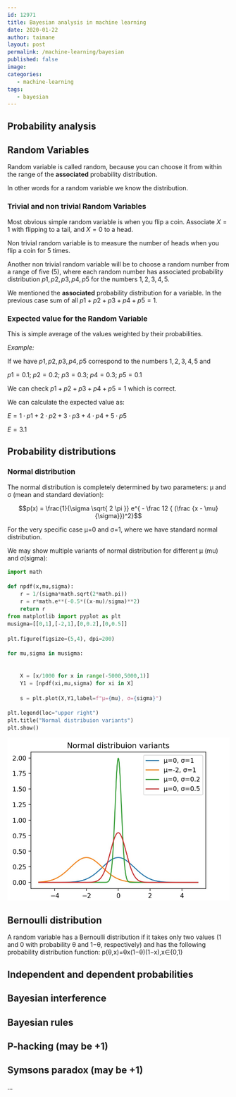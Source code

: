 ```yaml
---
id: 12971
title: Bayesian analysis in machine learning
date: 2020-01-22
author: taimane
layout: post
permalink: /machine-learning/bayesian
published: false
image: 
categories: 
   - machine-learning
tags:
   - bayesian
---
```

## Probability analysis

## Random Variables 

Random variable is called random, because you can choose it from within the range of the **associated** probability distribution.

In other words for a random variable we know the distribution.

### Trivial and non trivial Random Variables 

Most obvious simple random variable is when you flip a coin. Associate $X=1$ with flipping to a tail, and $X=0$ to a head.

Non trivial random variable is to measure the number of heads when you flip a coin for 5 times.

Another non trivial random variable will be to choose a random number from a range of five (5), where each random number has associated probability distribution $p1, p2, p3, p4, p5$ for the numbers $1, 2, 3, 4, 5$.

We mentioned the **associated** probability distribution for a variable. In the previous case sum of all $p1+p2+p3+p4+p5=1$. 

### Expected value for the Random Variable

This is simple average of the values weighted by their probabilities.

_Example:_

If we have $p1, p2, p3, p4, p5$ correspond to the numbers $1, 2, 3, 4, 5$ and

$p1=0.1;\ p2=0.2;\ p3=0.3;\ p4=0.3;\ p5=0.1$

We can check $p1+p2+p3+p4+p5=1$ which is correct.

We can calculate the expected value as:

$E = 1·p1 + 2·p2 + 3·p3 + 4·p4 + 5·p5$

$E = 3.1$



## Probability distributions

### Normal distribution

The normal distribution is completely determined by two parameters: μ and σ (mean and standard deviation):

$$p(x) = \frac{1}{\sigma \sqrt{ 2 \pi }}  e^{ - \frac 12  { (\frac {x - \mu}{\sigma}})^2}$$

For the very specific case μ=0 and σ=1, where we have standard normal distribution.


We may show multiple variants of normal distribution for different μ (mu) and σ(sigma):

```python
import math

def npdf(x,mu,sigma):
    r = 1/(sigma*math.sqrt(2*math.pi))
    r = r*math.e**(-0.5*((x-mu)/sigma)**2)
    return r
from matplotlib import pyplot as plt
musigma=[[0,1],[-2,1],[0,0.2],[0,0.5]]

plt.figure(figsize=(5,4), dpi=200)    

for mu,sigma in musigma:
    
    
    X = [x/1000 for x in range(-5000,5000,1)]
    Y1 = [npdf(xi,mu,sigma) for xi in X]    
    
    s = plt.plot(X,Y1,label=f"μ={mu}, σ={sigma}")
    
plt.legend(loc="upper right")
plt.title("Normal distribuion variants")
plt.show()
```

![variants of normal distribution](/wp-content/uploads/2020/04/ndv.jpg)


## Bernoulli distribution

A random variable has a Bernoulli distribution if it takes only two values (1 and 0 with probability θ and 1−θ, respectively) and has the following probability distribution function:
p(θ,x)=θx(1−θ)(1−x),x∈{0,1}

## Independent and dependent probabilities

## Bayesian interference

## Bayesian rules

## P-hacking (may be +1)

## Symsons paradox (may be +1)

...


